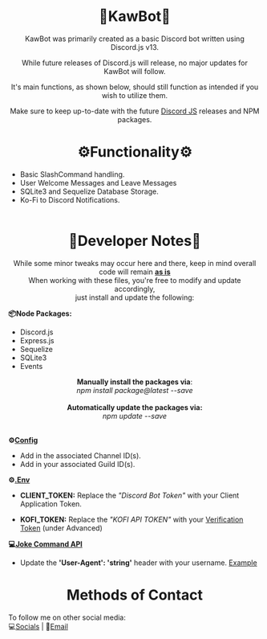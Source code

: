<div align="center">
  <center><h1>🤖KawBot🤖</h1></center>
</div>
<div align="center"><center>
<p>KawBot was primarily created as a basic Discord bot written using Discord.js v13. <br>

While future releases of Discord.js will release, no major updates for KawBot will follow.

It's main functions, as shown below, should still function as intended if you wish to utilize them.

Make sure to keep up-to-date with the future [Discord JS](https://discord.js.org/) releases and NPM packages.
</p></center></div>

<div align="center">
  <center><h1>⚙Functionality⚙</h1></center>
</div>

- Basic SlashCommand handling.<br> 
- User Welcome Messages and Leave Messages<br>
- SQLite3 and Sequelize Database Storage.<br> 
- Ko-Fi to Discord Notifications.<br><br>


<div align="center">
  <center><h1>📝Developer Notes📝</h1></center>
</div>

<div align="center"><center><p> 
While some minor tweaks may occur here and there, keep in mind overall code will remain <b><u>as is</u></b><br>
When working with these files, you're free to modify and update accordingly,<br>
just install and update the following:</p></center></div>

<b>📦Node Packages:</b>
- Discord.js 
- Express.js
- Sequelize
- SQLite3
- Events
<div align="center"><center><p> 

<b>Manually install the packages via</b>: <br><i>npm install package@latest --save</i> 
<br><br><b>Automatically update the packages via:</b> <br><i>npm update --save </i> <br><br>
</p></center></div>

<b>⚙[Config](https://github.com/Krowatic/KawBot/blob/main/config.json) </b>

- Add in the associated Channel ID(s).
- Add in your associated Guild ID(s).

<b>⚙[.Env](https://github.com/Krowatic/KawBot/blob/main/.env)</b>

- <b>CLIENT_TOKEN:</b> Replace the <i>"Discord Bot Token"</i> with your Client Application Token.

- <b>KOFI_TOKEN:</b> Replace the <i>"KOFI API TOKEN"</i> with your [Verification Token](https://ko-fi.com/manage/webhooks?src=sidemenu) (under Advanced)

<b>💻[Joke Command API](https://github.com/Krowatic/KawBot/blob/main/SlashCommands/joke.js)</b>

- Update the <b>'User-Agent': 'string'</b> header with your username. [Example](https://icanhazdadjoke.com/api#custom-user-agent)

<div align="center">
  <center><h1> Methods of Contact</h1></center>
</div>

To follow me on other social media:<br>
💻[Socials](https://campsite.bio/krowatic 'https://campsite.bio/krowatic') | 📧[Email](mailto:krowatic@gmail.com?subject=[GitHub]%20KawBot%20Source%20Code 'Source Code Contact')
